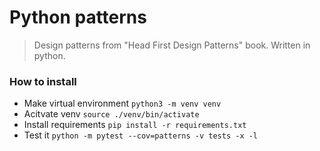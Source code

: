 # Python patterns
> Design patterns from "Head First Design Patterns" book. Written in python.
### How to install
+ Make virtual environment `python3 -m venv venv`
+ Acitvate venv `source ./venv/bin/activate`
+ Install requirements `pip install -r requirements.txt`
+ Test it `python -m pytest --cov=patterns -v tests -x -l`